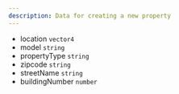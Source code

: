 ```yaml
---
description: Data for creating a new property
---
```


- location `vector4`
- model `string`
- propertyType `string`
- zipcode `string`
- streetName `string`
- buildingNumber `number`
